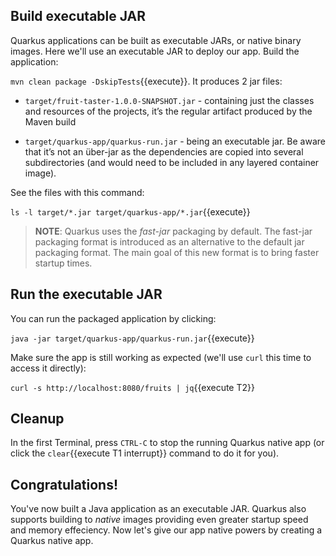 ## Build executable JAR

Quarkus applications can be built as executable JARs, or native binary images. Here we'll use an executable JAR to deploy our app. Build the application:

`mvn clean package -DskipTests`{{execute}}. It produces 2 jar files:

* `target/fruit-taster-1.0.0-SNAPSHOT.jar` - containing just the classes and resources of the projects, it’s the regular artifact produced by the Maven build

* `target/quarkus-app/quarkus-run.jar` - being an executable jar. Be aware that it’s not an über-jar as the dependencies are copied into several subdirectories (and would need to be included in any layered container image).

See the files with this command:

`ls -l target/*.jar target/quarkus-app/*.jar`{{execute}}

> **NOTE**: Quarkus uses the _fast-jar_ packaging by default. The fast-jar packaging format is introduced as an alternative to the default jar packaging format. The main goal of this new format is to bring faster startup times.

## Run the executable JAR

You can run the packaged application by clicking:

`java -jar target/quarkus-app/quarkus-run.jar`{{execute}}

Make sure the app is still working as expected (we'll use `curl` this time to access it directly):

`curl -s http://localhost:8080/fruits | jq`{{execute T2}}

## Cleanup

In the first Terminal, press `CTRL-C` to stop the running Quarkus native app (or click the `clear`{{execute T1 interrupt}} command to do it for you).

## Congratulations!

You've now built a Java application as an executable JAR. Quarkus also supports building to _native_ images providing even greater startup speed and memory effeciency. Now let's give our app native powers by creating a Quarkus native app.
